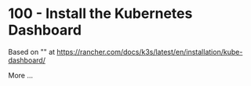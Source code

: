 # 100 - Install the Kubernetes Dashboard

Based on "" at https://rancher.com/docs/k3s/latest/en/installation/kube-dashboard/

More ...
